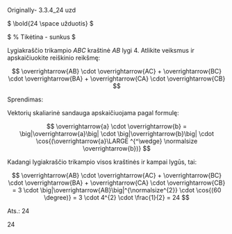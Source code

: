 Originally- 3.3.4_24 uzd

$
\bold{24 \space užduotis}
$

$
% Tikėtina - sunkus
$

Lygiakraščio trikampio $ABC$ kraštinė $AB$ lygi $4$. Atlikite veiksmus ir apskaičiuokite reiškinio reikšmę:

$$
\overrightarrow{AB} \cdot \overrightarrow{AC} + \overrightarrow{BC} \cdot \overrightarrow{BA} + \overrightarrow{CA} \cdot \overrightarrow{CB}
$$

Sprendimas:

Vektorių skaliarinė sandauga apskaičiuojama pagal formulę:

$$
\overrightarrow{a} \cdot \overrightarrow{b} = \big|\overrightarrow{a}\big| \cdot \big|\overrightarrow{b}\big| \cdot \cos{(\overrightarrow{a}\LARGE ^{^\wedge} \normalsize \overrightarrow{b})}
$$

Kadangi lygiakraščio trikampio visos kraštinės ir kampai lygūs, tai:

$$
\overrightarrow{AB} \cdot \overrightarrow{AC} + \overrightarrow{BC} \cdot \overrightarrow{BA} + \overrightarrow{CA} \cdot \overrightarrow{CB} = 3 \cdot \big|\overrightarrow{AB}\big|^{\normalsize^{2}} \cdot \cos{(60 \degree)} = 3 \cdot 4^{2} \cdot \frac{1}{2} = 24 
$$

Ats.: $24$

24